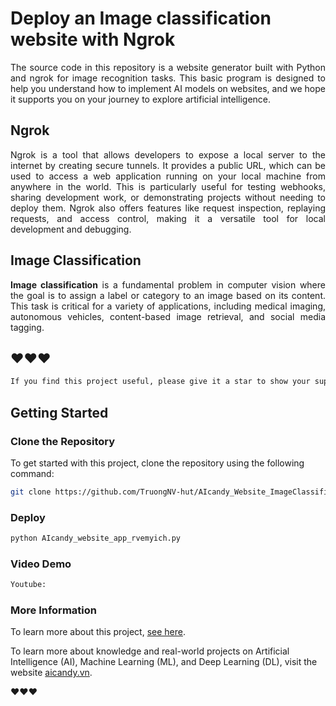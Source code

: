 # Deploy an Image classification website with Ngrok

<p align="justify">
The source code in this repository is a website generator built with Python and ngrok for image recognition tasks. This basic program is designed to help you understand how to implement AI models on websites, and we hope it supports you on your journey to explore artificial intelligence.
</p>

## Ngrok
<p align="justify">
Ngrok is a tool that allows developers to expose a local server to the internet by creating secure tunnels. It provides a public URL, which can be used to access a web application running on your local machine from anywhere in the world. This is particularly useful for testing webhooks, sharing development work, or demonstrating projects without needing to deploy them. Ngrok also offers features like request inspection, replaying requests, and access control, making it a versatile tool for local development and debugging.
</p>

## Image Classification
<p align="justify">
<strong>Image classification</strong> is a fundamental problem in computer vision where the goal is to assign a label or category to an image based on its content. This task is critical for a variety of applications, including medical imaging, autonomous vehicles, content-based image retrieval, and social media tagging.
</p>


## ❤️❤️❤️


```bash
If you find this project useful, please give it a star to show your support and help others discover it!
```

## Getting Started

### Clone the Repository

To get started with this project, clone the repository using the following command:

```bash
git clone https://github.com/TruongNV-hut/AIcandy_Website_ImageClassification_kgqipnbv.git
```

### Deploy

```bash
python AIcandy_website_app_rvemyich.py
```

### Video Demo
```bash
Youtube: 
```

### More Information

To learn more about this project, [see here](https://aicandy.vn/huong-dan-trien-khai-phan-loai-hinh-anh-tren-website-mien-phi).

To learn more about knowledge and real-world projects on Artificial Intelligence (AI), Machine Learning (ML), and Deep Learning (DL), visit the website [aicandy.vn](https://aicandy.vn/).

❤️❤️❤️




